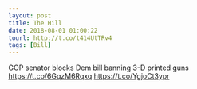 ```yaml
---
layout: post
title: The Hill
date: 2018-08-01 01:00:22
tourl: http://t.co/t414UtTRv4
tags: [Bill]
---
```

GOP senator blocks Dem bill banning 3-D printed guns https://t.co/6GqzM6Rqxq https://t.co/YgjoCt3ypr